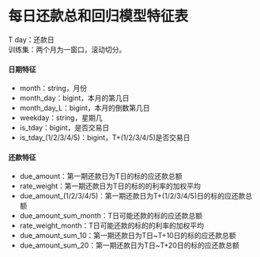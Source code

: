 # 每日还款总和回归模型特征表

T day：还款日<br />训练集：两个月为一窗口，滚动切分。
<a name="gDuOb"></a>
#### 日期特征

- month：string，月份<br />
- month_day：bigint，本月的第几日
- month_day_L：bigint，本月的倒数第几日
- weekday：string，星期几
- is_tday：bigint，是否交易日
- is_tday_(1/2/3/4/5)：bigint，T+(1/2/3/4/5)是否交易日

<a name="uw1GJ"></a>
#### 还款特征

- due_amount：第一期还款日为T日的标的应还款总额
- rate_weight：第一期还款日为T日的标的的利率的加权平均
- due_amount_(1/2/3/4/5)：第一期还款日为T+(1/2/3/4/5)日的标的应还款总额
- due_amount_sum_month：T日可能还款的标的应还款总额
- rate_weight_month：T日可能还款的标的的利率的加权平均
- due_amount_sum_10：第一期还款日为T日~T+10日的标的应还款总额
- due_amount_sum_20：第一期还款日为T日~T+20日的标的应还款总额

